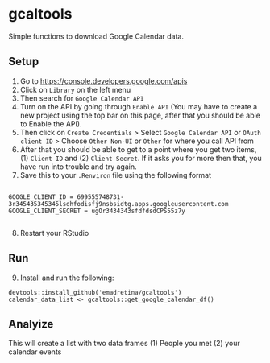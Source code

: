 # gcaltools
Simple functions to download Google Calendar data. 

## Setup

1. Go to https://console.developers.google.com/apis
2. Click on `Library` on the left menu
3. Then search for `Google Calendar API`
4. Turn on the API by going through `Enable API` (You may have to create a new project using the top bar on this page, after that you should be able to Enable the API).
5. Then click on `Create Credentials` > Select `Google Calendar API` or `OAuth client ID` > Choose `Other Non-UI` or `Other` for where you call API from 
6. After that you should be able to get to a point where you get two items, (1) `Client ID` and (2) `Client Secret`. If it asks you for more then that, you have run into trouble and try again. 
7. Save this to your `.Renviron` file using the following format 

```

GOOGLE_CLIENT_ID = 699555748731-3r345435345345lsdhfodisfj9nsbsidtg.apps.googleusercontent.com
GOOGLE_CLIENT_SECRET = ugOr3434343sfdfdsdCPS55z7y


```
8. Restart your RStudio

## Run

9. Install and run the following: 

```
devtools::install_github('emadretina/gcaltools')
calendar_data_list <- gcaltools::get_google_calendar_df()
```

## Analyize 

This will create a list with two data frames (1) People you met (2) your calendar events



